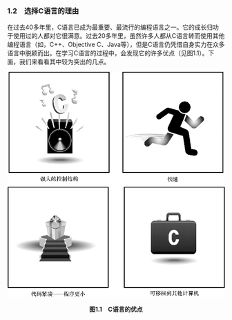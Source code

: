 ### 1.2　选择C语言的理由

在过去40多年里，C语言已成为最重要、最流行的编程语言之一。它的成长归功于使用过的人都对它很满意。过去20多年里，虽然许多人都从C语言转而使用其他编程语言（如，C++、Objective C、Java等），但是C语言仍凭借自身实力在众多语言中脱颖而出。在学习C语言的过程中，会发现它的许多优点（见图1.1）。下面，我们来看看其中较为突出的几点。

![5.png](../images/5.png)
<center class="my_markdown"><b class="my_markdown">图1.1　C语言的优点</b></center>

